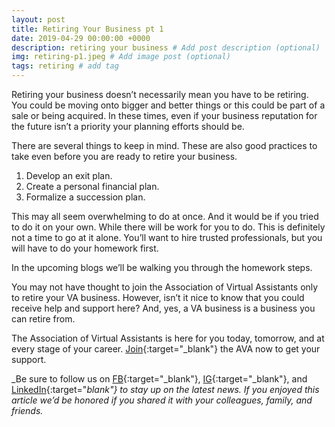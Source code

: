 ```yaml
---
layout: post
title: Retiring Your Business pt 1
date: 2019-04-29 00:00:00 +0000
description: retiring your business # Add post description (optional)
img: retiring-p1.jpeg # Add image post (optional)
tags: retiring # add tag
---
```


Retiring your business doesn’t necessarily mean you have to be retiring. You could be moving onto bigger and better things or this could be part of a sale or being acquired. In these times, even if your business reputation for the future isn’t a priority your planning efforts should be.

There are several things to keep in mind. These are also good practices to take even before you are ready to retire your business.

1. Develop an exit plan.
2. Create a personal financial plan.
3. Formalize a succession plan.

This may all seem overwhelming to do at once. And it would be if you tried to do it on your own. While there will be work for you to do. This is definitely not a time to go at it alone. You’ll want to hire trusted professionals, but you will have to do your homework first.

In the upcoming blogs we’ll be walking you through the homework steps.

You may not have thought to join the Association of Virtual Assistants only to retire your VA business. However, isn’t it nice to know that you could receive help and support here? And, yes, a VA business is a business you can retire from.

The Association of Virtual Assistants is here for you today, tomorrow, and at every stage of your career. [Join](https://thevirtualbusinesssummit.thrivecart.com/ava-membership/){:target="_blank"} the AVA now to get your support.

_Be sure to follow us on [FB](https://www.facebook.com/Association-of-Virtual-Assistants-415696612306842/){:target="_blank"}, [IG](https://www.instagram.com/associationofvas/){:target="_blank"}, and [LinkedIn](https://www.linkedin.com/company/associationofvirtualassistants/){:target="_blank"} to stay up on the latest news. If you enjoyed this article we’d be honored if you shared it with your colleagues, family, and friends._
